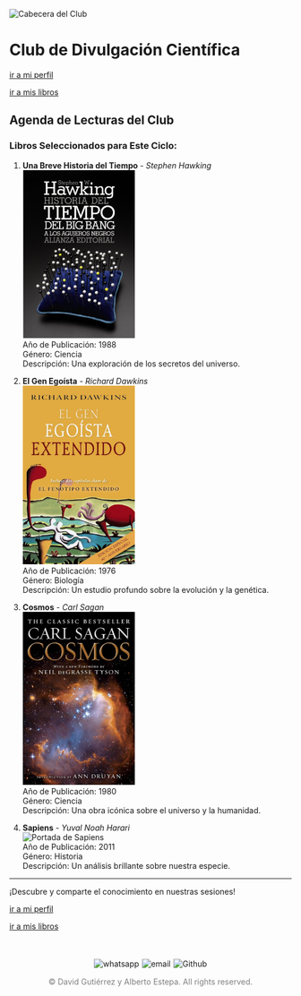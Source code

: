 ![Cabecera del Club](../../imagenes/7.Club_Divulgacion_Cientifica/Divultacion_CientificaCabe.png)

# Club de Divulgación Científica

[ir a mi perfil](../../mi_perfil.md)

[ir a mis libros](../../03_Libros/mis_libros.md)

## Agenda de Lecturas del Club

### Libros Seleccionados para Este Ciclo:

1. **Una Breve Historia del Tiempo** - *Stephen Hawking*  
   <img src="../../imagenes/Portadas_Libros/Hawking.jpg" alt="Portada de Una Breve Historia del Tiempo" width="200px">  
   Año de Publicación: 1988  
   Género: Ciencia  
   Descripción: Una exploración de los secretos del universo.

2. **El Gen Egoísta** - *Richard Dawkins*  
   <img src="../../imagenes/Portadas_Libros/elgen.jpg" alt="Portada de El Gen Egoísta" width="200px">  
   Año de Publicación: 1976  
   Género: Biología  
   Descripción: Un estudio profundo sobre la evolución y la genética.

3. **Cosmos** - *Carl Sagan*  
   <img src="../../imagenes/Portadas_Libros/cosmos.jpg" alt="Portada de Cosmos" width="200px">  
   Año de Publicación: 1980  
   Género: Ciencia  
   Descripción: Una obra icónica sobre el universo y la humanidad.

4. **Sapiens** - *Yuval Noah Harari*  
   <img src="../../imagenes/DivulgacionCientifica/Sapiens.jpg" alt="Portada de Sapiens" width="200px">  
   Año de Publicación: 2011  
   Género: Historia  
   Descripción: Un análisis brillante sobre nuestra especie.

---

¡Descubre y comparte el conocimiento en nuestras sesiones!

[ir a mi perfil](../../mi_perfil.md)

[ir a mis libros](../../03_Libros/mis_libros.md)

<div style="display: flex; justify-content: space-between; align-items: center; margin-left: 30%;margin-right: 30%;margin-top: 50px">
  <img src="../../imagenes/whatsapplogo.png" alt="whatsapp">
  <img src="../../imagenes/emaillogopng.png" alt="email" >
  <img src="../../imagenes/githublogopng.png" alt="Github">
</div>

<p style="text-align: center;color:grey; margin-top: 3%"> 
&copy David Gutiérrez y Alberto Estepa. All rights reserved.
</p>